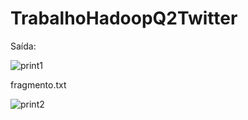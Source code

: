 # TrabalhoHadoopQ2Twitter

Saída:

![print1](https://user-images.githubusercontent.com/3067971/58609394-cdfddc80-827d-11e9-8e1a-19184b5dbd76.png)

fragmento.txt

![print2](https://user-images.githubusercontent.com/3067971/58609403-d1916380-827d-11e9-90a6-a0e33b0ec21a.png)
